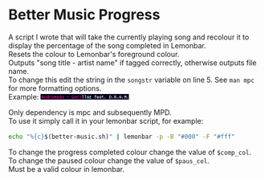 # Better Music Progress
A script I wrote that will take the currently playing song and recolour it to display the percentage of the song completed in Lemonbar.  
Resets the colour to Lemonbar's foreground colour.  
Outputs "song title - artist name" if tagged correctly, otherwise outputs file name.  
To change this edit the string in the `songstr` variable on line 5. See `man mpc` for more formatting options.  
Example: ![1](/screenshot/example.png)

Only dependency is mpc and subsequently MPD.  
To use it simply call it in your lemonbar script, for example:
```bash
echo "%{c}$(better-music.sh)" | lemonbar -p -B "#000" -F "#fff"
```
To change the progress completed colour change the value of `$comp_col`.   
To change the paused colour change the value of `$paus_col`.   
Must be a valid colour in lemonbar.
